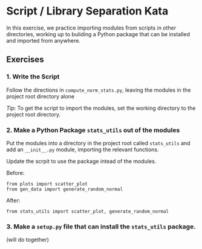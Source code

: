 # Script / Library Separation Kata

In this exercise, we practice importing modules from scripts in other directories,
working up to buliding a Python package that can be installed and imported from anywhere.


## Exercises

### 1. Write the Script 

Follow the directions in `compute_norm_stats.py`, leaving the modules in the project root directory alone

*Tip*: To get the script to import the modules, set the working directory to the project root directory.


### 2. Make a Python Package `stats_utils` out of the modules

Put the modules into a directory in the project root called `stats_utils` and add an `__init__.py` module,
importing the relevant functions.

Update the scrpit to use the package intead of the modules.

Before:
```
from plots import scatter_plot
from gen_data import generate_random_normal
```

After:

```
from stats_utils import scatter_plot, generate_random_normal
```

### 3. Make a `setup.py` file that can install the `stats_utils` package.

(will do together)